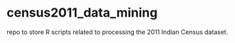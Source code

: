 # census2011_data_mining
repo to store R scripts related to processing the 2011 Indian Census dataset. 
